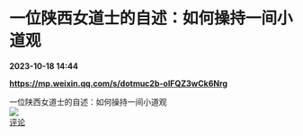 # 一位陕西女道士的自述：如何操持一间小道观

**2023-10-18 14:44**

**https://mp.weixin.qq.com/s/dotmuc2b-oIFQZ3wCk6Nrg**

一位陕西女道士的自述：如何操持一间小道观  
![](https://img3.chouti.com/CHOUTI_231018_E536F1E780584D8788CA6F6DDED82DB9.jpg)  
[评论](https://m.chouti.com/link/40326385)